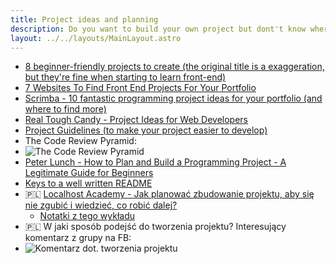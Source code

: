 ```yaml
---
title: Project ideas and planning
description: Do you want to build your own project but dont't know where to start? List of project ideas and recources that will help you in deciding what to build next
layout: ../../layouts/MainLayout.astro
---
```


- [8 beginner-friendly projects to create (the original title is a exaggeration, but they're fine when starting to learn front-end)](https://dev.to/madza/8-projects-to-build-to-master-your-front-end-skills-4gnc)
- [7 Websites To Find Front End Projects For Your Portfolio](https://dev.to/moeminm/where-to-find-front-end-challenges-for-your-portfolio-23f0)
- [Scrimba - 10 fantastic programming project ideas for your portfolio (and where to find more)](https://youtu.be/DhER-6qkwIQ)
- [Real Tough Candy - Project Ideas for Web Developers](https://github.com/RealToughCandy/project-ideas-for-web-developers)
- [Project Guidelines (to make your project easier to develop)](https://github.com/elsewhencode/project-guidelines)
- The Code Review Pyramid:
- ![The Code Review Pyramid](https://media.discordapp.net/attachments/920370741747277924/954270609527959562/image_from_ios.png)
- [Peter Lunch - How to Plan and Build a Programming Project - A Legitimate Guide for Beginners](https://www.peterlunch.com/blog/how-to-plan-and-build-a-programming-project)
- [Keys to a well written README](https://medium.com/chingu/keys-to-a-well-written-readme-55c53d34fe6d)
- 🇵🇱 [Localhost Academy - Jak planować zbudowanie projektu, aby się nie zgubić i wiedzieć, co robić dalej?](https://www.youtube.com/watch?v=wNO1hL6v0Ng)
  - [Notatki z tego wykładu](https://regal-vertebra-c76.notion.site/2020-08-06-Burza-m-zg-w-odno-nie-nowej-aplikacji-XNotes-w-metodyce-BDD-2020-09-16-Om-wienie-p-020d6c12e6fc4f1a9bd7781fdb26883d)
- 🇵🇱 W jaki sposób podejść do tworzenia projektu? Interesujący komentarz z grupy na FB:
- ![Komentarz dot. tworzenia projektu](/images/misc/projekt.png)
